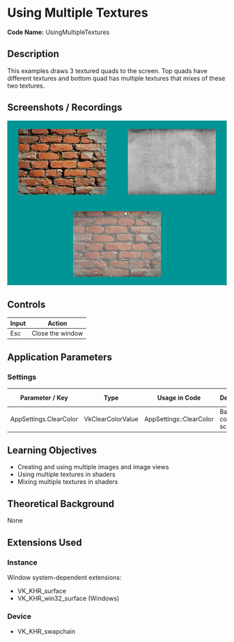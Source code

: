 # Using Multiple Textures

**Code Name:** UsingMultipleTextures

## Description

This examples draws 3 textured quads to the screen. Top quads have different textures and bottom quad has multiple textures that mixes of these two textures.

## Screenshots / Recordings

![](/Docs/ExampleMedia/Fundamentals/ImagesAndSamplers/UsingMultipleTextures.png?raw=true)

## Controls

| Input | Action                       |
|-------|------------------------------|
| Esc   | Close the window             |

## Application Parameters

### Settings

| Parameter / Key                  | Type              | Usage in Code                     | Description                    | Default Value |
|----------------------------------|-------------------|-----------------------------------|--------------------------------|---------------|
| AppSettings.ClearColor           | VkClearColorValue | AppSettings::ClearColor           | Background color of the screen |               |


## Learning Objectives

- Creating and using multiple images and image views
- Using multiple textures in shaders
- Mixing multiple textures in shaders

## Theoretical Background

None

## Extensions Used

### Instance

Window system-dependent extensions:
- VK_KHR_surface
- VK_KHR_win32_surface (Windows)

### Device

- VK_KHR_swapchain
